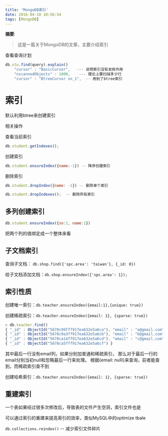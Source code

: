 ```yaml
---
title: 'MongoDB索引'
date: 2016-04-10 10:56:54
tags: [MongoDB]
---
```


__摘要__:

> 这是一篇关于MongoDB的文章，主要介绍索引


<!--more-->
查看查询计划

```js
db.stu.find(query).explain()
	"cursor" : "BasicCursor",   --- 说明索引没有发挥作用
	"nscannedObjects" : 1000,    --- 理论上要扫描多少行
	"cursor" : "BtreeCursor sn_1",  -- 用到了btree索引
```

索引
====

默认利用btree来创建索引

相关操作

查看当前索引
```js
db.student.getIndexes();
```

创建索引

```js
db.student.ensureIndex({name:-1}) -- 降序创建索引
```

删除索引

```js
db.student.dropIndex({name: -1}) -- 删除单个索引

db.student.dropIndexes();  -- 删除所有索引
```

多列创建索引
------------

```js
db.student.ensureIndex({sn:1, name:1})
```

把两个列的值绑定成一个整体来看

子文档索引
----------

查询子文档： `db.shop.find({'spc.area': 'taiwan'}, {_id: 0})`

给子文档添加文档：`db.shop.ensureIndex({'spc.area': 1});`

索引性质
--------

创建唯一索引：`db.teacher.ensureIndex({email:1},{unique: true})`

创建稀疏索引：`db.teacher.ensureIndex({email: 1}, {sparse: true})`

```js
> db.teacher.find()
{ "_id" : ObjectId("5678c99fff917ea632e5a6ca"), "email" : "a@gmail.com" }
{ "_id" : ObjectId("5678c9a3ff917ea632e5a6cb"), "email" : "b@gmail.com" }
{ "_id" : ObjectId("5678ca14ff917ea632e5a6cd"), "email" : "c@gmail.com" }
{ "_id" : ObjectId("5678ca5fff917ea632e5a6cf") }
```

其中最后一行没有email列，如果分别加普通和稀疏索引，
那么对于最后一行的email分别当初null和忽略最后一行来处理。
根据{email: nulll}来查询，前者能查到，而稀疏索引查不到


创建哈希索引：`db.teacher.ensureIndex({email: 1}, {sparse: true})`



重建索引
--------

一个表如果经过很多次修改后，导致表的文件产生空洞，索引文件也是

可以通过索引的重建来提高索引的效率，类似MySQL中的optimize tbale

`db.collections.reindex()`  -- 减少索引文件碎片
